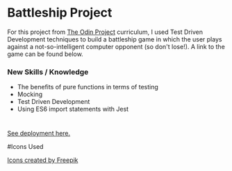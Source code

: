 # Battleship Project

For this project from [The Odin Project](https://www.theodinproject.com/) curriculum, I used Test Driven Development techniques to build a battleship game in which the user plays against a not-so-intelligent computer opponent (so don't lose!). A link to the game can be found below.

### New Skills / Knowledge
- The benefits of pure functions in terms of testing
- Mocking
- Test Driven Development
- Using ES6 import statements with Jest

#
[See deployment here.](https://spuddister.github.io/battleship-project/)

#Icons Used

<a href="https://www.flaticon.com/free-icons/battleship" title="battleship icons">Icons created by Freepik</a>
